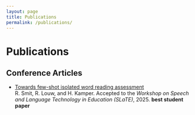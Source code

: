 ```yaml
---
layout: page
title: Publications
permalink: /publications/
---
```


# Publications

## Conference Articles

- [Towards few-shot isolated word reading assessment](https://arxiv.org/abs/2507.12217)  
  R. Smit, R. Louw, and H. Kamper. Accepted to the *Workshop on Speech and Language Technology in Education (SLaTE)*, 2025. **best student paper**